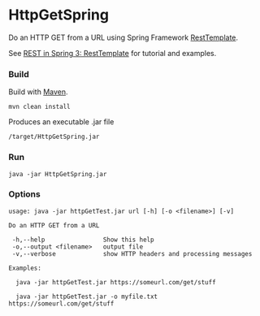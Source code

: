 # HttpGetSpring
Do an HTTP GET from a URL using Spring Framework [RestTemplate](https://docs.spring.io/spring/docs/current/javadoc-api/index.html?org/springframework/web/client/RestTemplate.html).

See [REST in Spring 3: RestTemplate](https://spring.io/blog/2009/03/27/rest-in-spring-3-resttemplate) for tutorial and examples.

### Build

Build with [Maven](https://maven.apache.org/).

```
mvn clean install
```

Produces an executable .jar file

```
/target/HttpGetSpring.jar
```


### Run

```
java -jar HttpGetSpring.jar
```


### Options

```
usage: java -jar httpGetTest.jar url [-h] [-o <filename>] [-v]

Do an HTTP GET from a URL

 -h,--help                Show this help
 -o,--output <filename>   output file
 -v,--verbose             show HTTP headers and processing messages

Examples:

  java -jar httpGetTest.jar https://someurl.com/get/stuff

  java -jar httpGetTest.jar -o myfile.txt https://someurl.com/get/stuff
```
